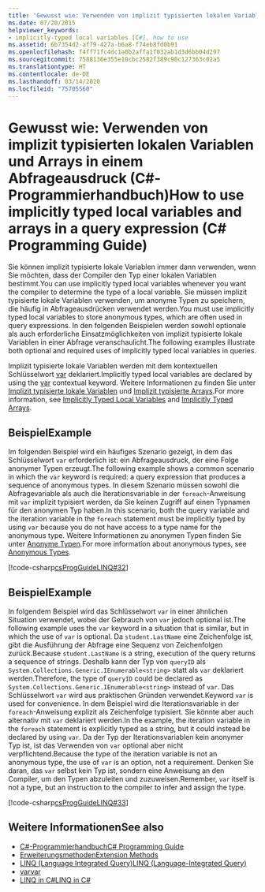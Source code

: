 ```yaml
---
title: 'Gewusst wie: Verwenden von implizit typisierten lokalen Variablen und Arrays in einem Abfrageausdruck – C#-Programmierhandbuch'
ms.date: 07/20/2015
helpviewer_keywords:
- implicitly-typed local variables [C#], how to use
ms.assetid: 6b7354d2-af79-427a-b6a8-f74eb8fd0b91
ms.openlocfilehash: f4ff71fc4dc1a0b2affa1f032ab1d3d6bb04d297
ms.sourcegitcommit: 7588136e355e10cbc2582f389c90c127363c02a5
ms.translationtype: HT
ms.contentlocale: de-DE
ms.lasthandoff: 03/14/2020
ms.locfileid: "75705560"
---
```

# <a name="how-to-use-implicitly-typed-local-variables-and-arrays-in-a-query-expression-c-programming-guide"></a><span data-ttu-id="2043c-102">Gewusst wie: Verwenden von implizit typisierten lokalen Variablen und Arrays in einem Abfrageausdruck (C#-Programmierhandbuch)</span><span class="sxs-lookup"><span data-stu-id="2043c-102">How to use implicitly typed local variables and arrays in a query expression (C# Programming Guide)</span></span>
<span data-ttu-id="2043c-103">Sie können implizit typisierte lokale Variablen immer dann verwenden, wenn Sie möchten, dass der Compiler den Typ einer lokalen Variablen bestimmt.</span><span class="sxs-lookup"><span data-stu-id="2043c-103">You can use implicitly typed local variables whenever you want the compiler to determine the type of a local variable.</span></span> <span data-ttu-id="2043c-104">Sie müssen implizit typisierte lokale Variablen verwenden, um anonyme Typen zu speichern, die häufig in Abfrageausdrücken verwendet werden.</span><span class="sxs-lookup"><span data-stu-id="2043c-104">You must use implicitly typed local variables to store anonymous types, which are often used in query expressions.</span></span> <span data-ttu-id="2043c-105">In den folgenden Beispielen werden sowohl optionale als auch erforderliche Einsatzmöglichkeiten von implizit typisierte lokale Variablen in einer Abfrage veranschaulicht.</span><span class="sxs-lookup"><span data-stu-id="2043c-105">The following examples illustrate both optional and required uses of implicitly typed local variables in queries.</span></span>  
  
 <span data-ttu-id="2043c-106">Implizit typisierte lokale Variablen werden mit dem kontextuellen Schlüsselwort [var](../../language-reference/keywords/var.md) deklariert.</span><span class="sxs-lookup"><span data-stu-id="2043c-106">Implicitly typed local variables are declared by using the [var](../../language-reference/keywords/var.md) contextual keyword.</span></span> <span data-ttu-id="2043c-107">Weitere Informationen zu finden Sie unter [Implizit typisierte lokale Variablen](./implicitly-typed-local-variables.md) und [Implizit typisierte Arrays](../arrays/implicitly-typed-arrays.md).</span><span class="sxs-lookup"><span data-stu-id="2043c-107">For more information, see [Implicitly Typed Local Variables](./implicitly-typed-local-variables.md) and [Implicitly Typed Arrays](../arrays/implicitly-typed-arrays.md).</span></span>  
  
## <a name="example"></a><span data-ttu-id="2043c-108">Beispiel</span><span class="sxs-lookup"><span data-stu-id="2043c-108">Example</span></span>  
 <span data-ttu-id="2043c-109">Im folgenden Beispiel wird ein häufiges Szenario gezeigt, in dem das Schlüsselwort `var` erforderlich ist: ein Abfrageausdruck, der eine Folge anonymer Typen erzeugt.</span><span class="sxs-lookup"><span data-stu-id="2043c-109">The following example shows a common scenario in which the `var` keyword is required: a query expression that produces a sequence of anonymous types.</span></span> <span data-ttu-id="2043c-110">In diesem Szenario müssen sowohl die Abfragevariable als auch die Iterationsvariable in der `foreach`-Anweisung mit `var` implizit typisiert werden, da Sie keinen Zugriff auf einen Typnamen für den anonymen Typ haben.</span><span class="sxs-lookup"><span data-stu-id="2043c-110">In this scenario, both the query variable and the iteration variable in the `foreach` statement must be implicitly typed by using `var` because you do not have access to a type name for the anonymous type.</span></span> <span data-ttu-id="2043c-111">Weitere Informationen zu anonymen Typen finden Sie unter [Anonyme Typen](./anonymous-types.md).</span><span class="sxs-lookup"><span data-stu-id="2043c-111">For more information about anonymous types, see [Anonymous Types](./anonymous-types.md).</span></span>  
  
 [!code-csharp[csProgGuideLINQ#32](~/samples/snippets/csharp/VS_Snippets_VBCSharp/csProgGuideLINQ/CS/csRef30LangFeatures_2.cs#32)]  
  
## <a name="example"></a><span data-ttu-id="2043c-112">Beispiel</span><span class="sxs-lookup"><span data-stu-id="2043c-112">Example</span></span>  
 <span data-ttu-id="2043c-113">In folgendem Beispiel wird das Schlüsselwort `var` in einer ähnlichen Situation verwendet, wobei der Gebrauch von `var` jedoch optional ist.</span><span class="sxs-lookup"><span data-stu-id="2043c-113">The following example uses the `var` keyword in a situation that is similar, but in which the use of `var` is optional.</span></span> <span data-ttu-id="2043c-114">Da `student.LastName` eine Zeichenfolge ist, gibt die Ausführung der Abfrage eine Sequenz von Zeichenfolgen zurück.</span><span class="sxs-lookup"><span data-stu-id="2043c-114">Because `student.LastName` is a string, execution of the query returns a sequence of strings.</span></span> <span data-ttu-id="2043c-115">Deshalb kann der Typ von `queryID` als `System.Collections.Generic.IEnumerable<string>` statt als `var` deklariert werden.</span><span class="sxs-lookup"><span data-stu-id="2043c-115">Therefore, the type of `queryID` could be declared as `System.Collections.Generic.IEnumerable<string>` instead of `var`.</span></span> <span data-ttu-id="2043c-116">Das Schlüsselwort `var` wird aus praktischen Gründen verwendet.</span><span class="sxs-lookup"><span data-stu-id="2043c-116">Keyword `var` is used for convenience.</span></span> <span data-ttu-id="2043c-117">In dem Beispiel wird die Iterationsvariable in der `foreach`-Anweisung explizit als Zeichenfolge typisiert. Sie könnte aber auch alternativ mit `var` deklariert werden.</span><span class="sxs-lookup"><span data-stu-id="2043c-117">In the example, the iteration variable in the `foreach` statement is explicitly typed as a string, but it could instead be declared by using `var`.</span></span> <span data-ttu-id="2043c-118">Da der Typ der Iterationsvariablen kein anonymer Typ ist, ist das Verwenden von `var` optional aber nicht verpflichtend.</span><span class="sxs-lookup"><span data-stu-id="2043c-118">Because the type of the iteration variable is not an anonymous type, the use of `var` is an option, not a requirement.</span></span> <span data-ttu-id="2043c-119">Denken Sie daran, das `var` selbst kein Typ ist, sondern eine Anweisung an den Compiler, um den Typen abzuleiten und zuzuweisen.</span><span class="sxs-lookup"><span data-stu-id="2043c-119">Remember, `var` itself is not a type, but an instruction to the compiler to infer and assign the type.</span></span>  
  
 [!code-csharp[csProgGuideLINQ#33](~/samples/snippets/csharp/VS_Snippets_VBCSharp/csProgGuideLINQ/CS/csRef30LangFeatures_2.cs#33)]  
  
## <a name="see-also"></a><span data-ttu-id="2043c-120">Weitere Informationen</span><span class="sxs-lookup"><span data-stu-id="2043c-120">See also</span></span>

- [<span data-ttu-id="2043c-121">C#-Programmierhandbuch</span><span class="sxs-lookup"><span data-stu-id="2043c-121">C# Programming Guide</span></span>](../index.md)
- [<span data-ttu-id="2043c-122">Erweiterungsmethoden</span><span class="sxs-lookup"><span data-stu-id="2043c-122">Extension Methods</span></span>](./extension-methods.md)
- [<span data-ttu-id="2043c-123">LINQ (Language Integrated Query)</span><span class="sxs-lookup"><span data-stu-id="2043c-123">LINQ (Language-Integrated Query)</span></span>](../../linq/index.md)
- [<span data-ttu-id="2043c-124">var</span><span class="sxs-lookup"><span data-stu-id="2043c-124">var</span></span>](../../language-reference/keywords/var.md)
- [<span data-ttu-id="2043c-125">LINQ in C#</span><span class="sxs-lookup"><span data-stu-id="2043c-125">LINQ in C#</span></span>](../../linq/index.md)
